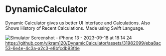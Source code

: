 # DynamicCalculator
Dynamic Calculator gives us better UI Interface and Calculations. Also Shows History of Recent Calculations. Made using Swift Language.

![Simulator Screenshot - iPhone 13 - 2023-09-18 at 18 14 24](https://github.com/vikram120/DynamicCalculator/assets/31982099/1a625c71-0412-4212-b912-b1c62ef123fc)
https://github.com/vikram120/DynamicCalculator/assets/31982099/eba8ac53-6e4e-4c3a-a2c3-e8bfcdb93f4e

